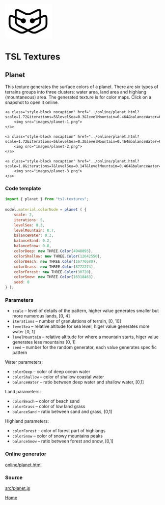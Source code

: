 <img class="logo" src="../assets/logo/logo.png">


# TSL Textures


## Planet

This texture generates the surface colors of a planet. There
are six types of terrains groups into three clusters: water
area, land area and highlang (mountaneous) area. The
generated texture is for color maps. Click on a snapshot to
open it online.

<p class="gallery">

	<a class="style-block nocaption" href="../online/planet.html?scale=1.72&iterations=5&levelSea=0.3&levelMountain=0.464&balanceWater=0.344&balanceSand=0.2&balanceSnow=0.8&colorDeep=4948895&colorShallow=12642550&colorBeach=16776680&colorGrass=8772274&colorForest=30720&colorSnow=16318463&seed=6235">
		<img src="images/planet-1.png">
	</a>

	<a class="style-block nocaption" href="../online/planet.html?scale=1.72&iterations=5&levelSea=0.3&levelMountain=0.464&balanceWater=0.344&balanceSand=0.2&balanceSnow=0.8&colorDeep=15790320&colorShallow=11842740&colorBeach=16777215&colorGrass=16777215&colorForest=16777215&colorSnow=16777215&seed=7632">
		<img src="images/planet-2.png">
	</a>

	<a class="style-block nocaption" href="../online/planet.html?scale=1.8&iterations=7&levelSea=0.147&levelMountain=0.464&balanceWater=0.628&balanceSand=0.409&balanceSnow=0.803&colorDeep=16774656&colorShallow=14640426&colorBeach=0&colorGrass=10427420&colorForest=16621056&colorSnow=16770304&seed=2450">
		<img src="images/planet-3.png">
	</a>

</p>


### Code template

```js
import { planet } from "tsl-textures";

model.material.colorNode = planet ( {
	scale: 2,
	iterations: 5,
	levelSea: 0.3,
	levelMountain: 0.7,
	balanceWater: 0.3,
	balanceSand: 0.2,
	balanceSnow: 0.8,
	colorDeep: new THREE.Color(4948895),
	colorShallow: new THREE.Color(12642550),
	colorBeach: new THREE.Color(16776680),
	colorGrass: new THREE.Color(8772274),
	colorForest: new THREE.Color(30720),
	colorSnow: new THREE.Color(16318463),
	seed: 0
} );
```


### Parameters

* `scale` &ndash; level of details of the pattern, higher value generates smaller but more numerous lands, [0, 4]
* `iterations` &ndash; number of granulations of terrain, [0, 10]
* `levelSea` &ndash; relative altitude for sea level, higer value generates more water [0, 1]
* `levelMountain` &ndash; relative altitude for where a mountain starts, higer value generates less mountains [0, 1]
* `seed` &ndash; number for the random generator, each value generates specific pattern

Water parameters:

* `colorDeep` &ndash; color of deep ocean water
* `colorShallow` &ndash; color of shallow coastal water
* `balanceWater` &ndash; ratio between deep water and shallow water, [0,1]

Land parameters:

* `colorBeach` &ndash; color of beach sand
* `colorGrass` &ndash; color of low land grass
* `balanceSand` &ndash; ratio between sand and grass, [0,1]

Highland parameters:

* `colorForest` &ndash; color of forest part of highlangs
* `colorSnow` &ndash; color of snowy mountains peaks
* `balanceSnow` &ndash; ratio between forest and snow, [0,1]


### Online generator

[online/planet.html](../online/planet.html)


### Source

[src/planet.js](https://github.com/boytchev/tsl-textures/blob/main/src/planet.js)

		
<div class="footnote">
	<a href="../">Home</a>
</div>